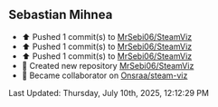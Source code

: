 <h2>Sebastian Mihnea</h2>

<!--RECENT_ACTIVITY:start-->
- ⬆️ Pushed 1 commit(s) to [MrSebi06/SteamViz](https://github.com/MrSebi06/SteamViz)<br>
- ⬆️ Pushed 1 commit(s) to [MrSebi06/SteamViz](https://github.com/MrSebi06/SteamViz)<br>
- ⬆️ Pushed 1 commit(s) to [MrSebi06/SteamViz](https://github.com/MrSebi06/SteamViz)<br>
- 📔 Created new repository [MrSebi06/SteamViz](https://github.com/MrSebi06/SteamViz)<br>
- 🤝 Became collaborator on [Onsraa/steam-viz](https://github.com/Onsraa/steam-viz)<br>
<!--RECENT_ACTIVITY:end-->
<!--RECENT_ACTIVITY:last_update-->
Last Updated: Thursday, July 10th, 2025, 12:12:29 PM
<!--RECENT_ACTIVITY:last_update_end-->

<!---LOL-STATS-START-HERE--->
<!---LOL-STATS-END-HERE--->
